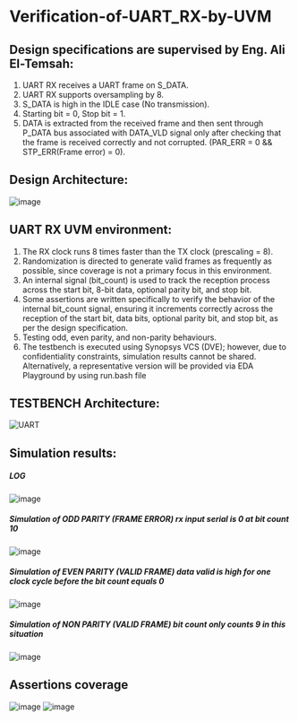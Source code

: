 # Verification-of-UART_RX-by-UVM
## Design specifications are supervised by Eng. Ali El-Temsah:
  1) UART RX receives a UART frame on S_DATA. 
  2) UART RX supports oversampling by 8.
  3) S_DATA is high in the IDLE case (No transmission).
  4) Starting bit = 0, Stop bit = 1.
  5) DATA is extracted from the received frame and then sent 
    through P_DATA bus associated with DATA_VLD signal only after 
    checking that the frame is received correctly and not corrupted.
    (PAR_ERR = 0 && STP_ERR(Frame error) = 0).


## Design Architecture:
![image](https://github.com/user-attachments/assets/a88fe078-fff5-4c6a-8580-10f55bda8de6)


## UART RX UVM environment: 
  1) The RX clock runs 8 times faster than the TX clock (prescaling = 8).
  2) Randomization is directed to generate valid frames as frequently as possible, since coverage is not a primary focus in this environment.
  3) An internal signal (bit_count) is used to track the reception process across the start bit, 8-bit data, optional parity bit, and stop bit.
  4) Some assertions are written specifically to verify the behavior of the internal bit_count signal, ensuring it increments correctly across the reception of the start bit, data bits, optional parity bit, and 
   stop bit, as per the design specification.
  5) Testing odd, even parity, and non-parity behaviours.
  6) The testbench is executed using Synopsys VCS (DVE); however, due to confidentiality constraints, simulation results cannot be shared. Alternatively, a representative version will be provided via EDA Playground by using run.bash file


## TESTBENCH Architecture:
![UART](https://github.com/user-attachments/assets/b48ea6de-3e52-497e-9c62-535802b15fad)


## Simulation results:
  ##### LOG
![image](https://github.com/user-attachments/assets/6f0474fd-362d-49d5-be81-23cfab7727d6)

 ##### Simulation of ODD PARITY (FRAME ERROR) rx input serial is 0 at bit count 10
![image](https://github.com/user-attachments/assets/8e8a5ee2-0ec2-49f2-b9a1-ebb9e2468a88)

 ##### Simulation of EVEN PARITY (VALID FRAME) data valid is high for one clock cycle before the bit count equals 0
![image](https://github.com/user-attachments/assets/342fe01f-04b1-4138-85c2-492520d5de30)

 ##### Simulation of NON PARITY (VALID FRAME) bit count only counts 9 in this situation
 ![image](https://github.com/user-attachments/assets/013c1931-b285-45a6-ae20-3eca4ab9cb74)


 ## Assertions coverage 
![image](https://github.com/user-attachments/assets/f1dde45c-a9ad-4e4b-be12-dcc7c3b45d59)
![image](https://github.com/user-attachments/assets/9cf609a9-42fe-4d70-9c0d-5a9850f60a2e)


  





